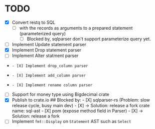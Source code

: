 # TODO
- [X] Convert restq to SQL
    - [ ] with the records as arguments to a prepared statement (parameterized query)
        - [ ] Blocked by, sqlparser don't support parameterize query yet.
- [ ] Implement Update statement parser
- [X] Implement Drop statement parser
- [ ] Implement Alter statment parser
-     - [X] Implement drop_column parser
-     - [X] Implement add_column parser
-     - [X] Implement rename column parser
- [ ] Support for money type using Bigdecimal crate
- [X] Publish to crate.io
        ## Blocked by:
        - [X] sqlparser-rs  (Problem: slow release cycle, busy main dev)
              - [X] -> Solution: release a fork crate name: sql-ast
        - [X] pom (expose method field in Parser)
              - [X] -> Solution: release a fork
- [ ] Implement `fmt::Display` on `Statement` AST such as `Select`
